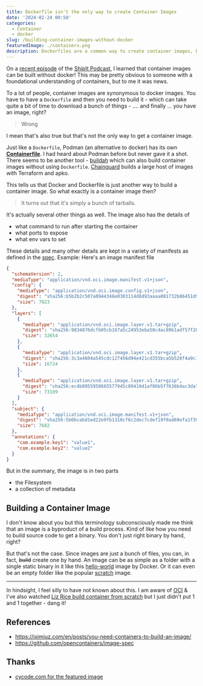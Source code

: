 ```yaml
---
title: Dockerfile isn't the only way to create Container Images
date: '2024-02-24 00:50'
categories:
  - Container
  - docker
slug: /building-container-images-without-docker
featuredImage: ./containers.png
description: Dockerfiles are a common way to create container images, but they aren’t the only option
---
```


On a [recent episode](https://changelog.com/shipit/91) of the [ShipIt Podcast](https://changelog.com/shipit), I learned that container images can be built without docker! This may be pretty obvious to someone with a foundational understanding of containers, but to me it was news.

To a lot of people, container images are synonymous to docker images. You have to have a `Dockerfile` and then you need to build it - which can take quite a bit of time to download a bunch of things - .... and finally ... you have an image, right?

> Wrong

I mean that's also true but that's not the only way to get a container image.

Just like a `Dockerfile`, Podman (an alternative to docker) has its own [**Containerfile**](https://www.mankier.com/5/Containerfile). I had heard about Podman before but never gave it a shot. There seems to be another tool - [buildah](https://github.com/containers/buildah/blob/main/docs/tutorials/README.md) which can also build container images without using `Dockerfile`. [Chainguard](https://www.chainguard.dev/chainguard-images) builds a large host of images with Terraform and apko.

This tells us that Docker and Dockerfile is just another way to build a container image. So what exactly is a container image then?

> It turns out that it's simply a bunch of tarballs.

It's actually several other things as well. The image also has the details of

- what command to run after starting the container
- what ports to expose
- what env vars to set

These details and many other details are kept in a variety of manifests as defined in the [spec](https://github.com/opencontainers/image-spec/blob/main/spec.md#understanding-the-specification). Example: Here's an image manifest file

```json
{
  "schemaVersion": 2,
  "mediaType": "application/vnd.oci.image.manifest.v1+json",
  "config": {
    "mediaType": "application/vnd.oci.image.config.v1+json",
    "digest": "sha256:b5b2b2c507a0944348e0303114d8d93aaaa081732b86451d9bce1f432a537bc7",
    "size": 7023
  },
  "layers": [
    {
      "mediaType": "application/vnd.oci.image.layer.v1.tar+gzip",
      "digest": "sha256:9834876dcfb05cb167a5c24953eba58c4ac89b1adf57f28f2f9d09af107ee8f0",
      "size": 32654
    },
    {
      "mediaType": "application/vnd.oci.image.layer.v1.tar+gzip",
      "digest": "sha256:3c3a4604a545cdc127456d94e421cd355bca5b528f4a9c1905b15da2eb4a4c6b",
      "size": 16724
    },
    {
      "mediaType": "application/vnd.oci.image.layer.v1.tar+gzip",
      "digest": "sha256:ec4b8955958665577945c89419d1af06b5f7636b4ac3da7f12184802ad867736",
      "size": 73109
    }
  ],
  "subject": {
    "mediaType": "application/vnd.oci.image.manifest.v1+json",
    "digest": "sha256:5b0bcabd1ed22e9fb1310cf6c2dec7cdef19f0ad69efa1f392e94a4333501270",
    "size": 7682
  },
  "annotations": {
    "com.example.key1": "value1",
    "com.example.key2": "value2"
  }
}
```

But in the summary, the image is in two parts

- the Filesystem
- a collection of metadata

## Building a Container Image

I don't know about you but this terminology subconsciously made me think that an image is a byproduct of a build process. Kind of like how you need to build source code to get a binary. You don't just right binary by hand, right?

But that's not the case. Since images are just a bunch of files, you can, in fact, ~~build~~ create one by hand. An image can be as simple as a folder with a single static binary in it like this [hello-world](https://registry.hub.docker.com/_/hello-world/) image by Docker. Or it can even be an empty folder like the popular [scratch](https://hub.docker.com/_/scratch) image.

---

In hindsight, I feel silly to have not known about this. I am aware of [OCI](https://opencontainers.org/) & I've also watched [Liz Rice build container from scratch](https://www.youtube.com/watch?v=8fi7uSYlOdc) but I just didn't put 1 and 1 together - dang it!

## References

- https://iximiuz.com/en/posts/you-need-containers-to-build-an-image/
- https://github.com/opencontainers/image-spec

## Thanks

- [cycode.com for the featured image](https://cycode.com/blog/introducing-container-secret-scanning/)
